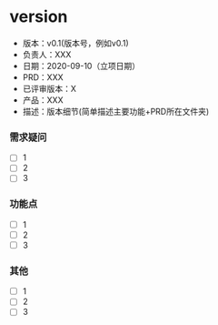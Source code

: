 # version

- 版本：v0.1(版本号，例如v0.1)
- 负责人：XXX
- 日期：2020-09-10（立项日期）
- PRD：XXX
- 已评审版本：X
- 产品：XXX
- 描述：版本细节(简单描述主要功能+PRD所在文件夹)

### 需求疑问

- [ ] 1
- [ ] 2
- [ ] 3

### 功能点

- [ ] 1
- [ ] 2
- [ ] 3

### 其他

- [ ] 1
- [ ] 2
- [ ] 3